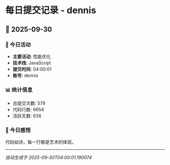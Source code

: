 # 每日提交记录 - dennis

## 📅 2025-09-30

### 🎯 今日活动
- **主要活动**: 性能优化
- **技术栈**: JavaScript
- **提交时间**: 04:00:01
- **账号**: dennis

### 📊 统计信息
- 总提交次数: 579
- 代码行数: 6654
- 活跃天数: 638

### 💭 今日感悟
代码如诗，每一行都是艺术的体现。

---
*自动生成于 2025-09-30T04:00:01.190074*
